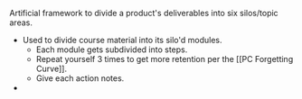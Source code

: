 Artificial framework to divide a product's deliverables into six silos/topic areas. 
* Used to divide course material into its silo'd modules. 
	* Each module gets subdivided into steps.
	* Repeat yourself 3 times to get more retention per the [[PC Forgetting Curve]].
	* Give each action notes. 
* 
